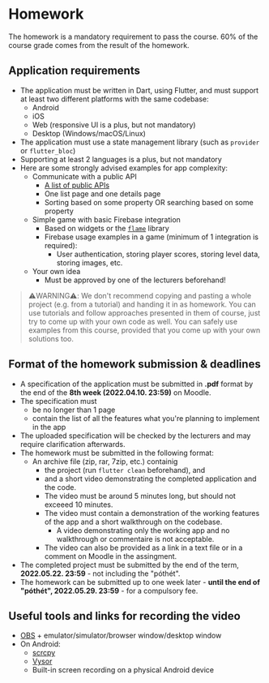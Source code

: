 
# Homework

The homework is a mandatory requirement to pass the course. 60% of the course grade comes from the result of the homework.

## Application requirements

- The application must be written in Dart, using Flutter, and must support at least two different platforms with the same codebase:
  - Android
  - iOS
  - Web (responsive UI is a plus, but not mandatory)
  - Desktop (Windows/macOS/Linux)
- The application must use a state management library (such as `provider` or `flutter_bloc`)
- Supporting at least 2 languages is a plus, but not mandatory
- Here are some strongly advised examples for app complexity:
    - Communicate with a public API
       - [A list of public APIs]([https://github.com/public-apis/public-apis](https://github.com/public-apis/public-apis))
       - One list page and one details page
       - Sorting based on some property OR searching based on some property
     - Simple game with basic Firebase integration
       - Based on widgets or the [`flame`](https://pub.dev/packages/flame) library
       - Firebase usage examples in a game (minimum of 1 integration is required):
         - User authentication, storing player scores, storing level data, storing images, etc.
     - Your own idea
       - Must be approved by one of the lecturers beforehand!

> ⚠️WARNING⚠️: We don't recommend copying and pasting a whole project (e.g. from a tutorial) and handing it in as homework. You can use tutorials and follow approaches presented in them of course, just try to come up with your own code as well. You can safely use examples from this course, provided that you come up with your own solutions too.

## Format of the homework submission & deadlines

 - A specification of the application must be submitted in **.pdf** format by the end of the **8th week (2022.04.10. 23:59)** on Moodle.
 - The specification must
   - be no longer than 1 page
   - contain the list of all the features what you're planning to implement in the app
 - The uploaded specification will be checked by the lecturers and may require clarification afterwards.
 - The homework must be submitted in the following format:
   - An archive file (zip, rar, 7zip, etc.) containig
     -  the project (run `flutter clean` beforehand), and
     -  and a short video demonstrating the completed application and the code.
       - The video must be around 5 minutes long, but should not exceeed 10 minutes.
       - The video must contain a demonstration of the working features of the app and a short walkthrough on the codebase.
         - A video demonstrating only the working app and no walkthrough or commentaire is not acceptable. 
       - The video can also be provided as a link in a text file or in a comment on Moodle in the assingment.
 - The completed project must be submitted by the end of the term, **2022.05.22. 23:59** - not including the "póthét".
 - The homework can be submitted up to one week later - **until the end of "póthét", 2022.05.29. 23:59** - for a compulsory fee.

## Useful tools and links for recording the video

- [OBS](https://obsproject.com/) + emulator/simulator/browser window/desktop window
- On Android:
  - [scrcpy](https://github.com/Genymobile/scrcpy)
  - [Vysor](https://www.vysor.io/)
  - Built-in screen recording on a physical Android device
